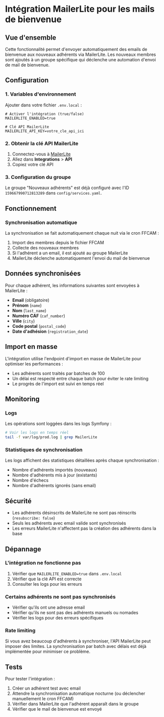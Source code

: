 # Intégration MailerLite pour les mails de bienvenue

## Vue d'ensemble

Cette fonctionnalité permet d'envoyer automatiquement des emails de bienvenue aux nouveaux adhérents via MailerLite. Les nouveaux membres sont ajoutés à un groupe spécifique qui déclenche une automation d'envoi de mail de bienvenue.

## Configuration

### 1. Variables d'environnement

Ajouter dans votre fichier `.env.local` :

```env
# Activer l'intégration (true/false)
MAILERLITE_ENABLED=true

# Clé API MailerLite
MAILERLITE_API_KEY=votre_cle_api_ici
```

### 2. Obtenir la clé API MailerLite

1. Connectez-vous à [MailerLite](https://dashboard.mailerlite.com)
2. Allez dans **Integrations** > **API**
3. Copiez votre clé API

### 3. Configuration du groupe

Le groupe "Nouveaux adhérents" est déjà configuré avec l'ID `159667990712813289` dans `config/services.yaml`.

## Fonctionnement

### Synchronisation automatique

La synchronisation se fait automatiquement chaque nuit via le cron FFCAM :
1. Import des membres depuis le fichier FFCAM
2. Collecte des nouveaux membres
3. Si l'adhérent a un email, il est ajouté au groupe MailerLite
4. MailerLite déclenche automatiquement l'envoi du mail de bienvenue

## Données synchronisées

Pour chaque adhérent, les informations suivantes sont envoyées à MailerLite :

- **Email** (obligatoire)
- **Prénom** (`name`)
- **Nom** (`last_name`)
- **Numéro CAF** (`caf_number`)
- **Ville** (`city`)
- **Code postal** (`postal_code`)
- **Date d'adhésion** (`registration_date`)

## Import en masse

L'intégration utilise l'endpoint d'import en masse de MailerLite pour optimiser les performances :
- Les adhérents sont traités par batches de 100
- Un délai est respecté entre chaque batch pour éviter le rate limiting
- Le progrès de l'import est suivi en temps réel

## Monitoring

### Logs

Les opérations sont loggées dans les logs Symfony :

```bash
# Voir les logs en temps réel
tail -f var/log/prod.log | grep MailerLite
```

### Statistiques de synchronisation

Les logs affichent des statistiques détaillées après chaque synchronisation :
- Nombre d'adhérents importés (nouveaux)
- Nombre d'adhérents mis à jour (existants)
- Nombre d'échecs
- Nombre d'adhérents ignorés (sans email)

## Sécurité

- Les adhérents désinscrits de MailerLite ne sont pas réinscrits (`resubscribe: false`)
- Seuls les adhérents avec email valide sont synchronisés
- Les erreurs MailerLite n'affectent pas la création des adhérents dans la base

## Dépannage

### L'intégration ne fonctionne pas

1. Vérifier que `MAILERLITE_ENABLED=true` dans `.env.local`
2. Vérifier que la clé API est correcte
3. Consulter les logs pour les erreurs

### Certains adhérents ne sont pas synchronisés

- Vérifier qu'ils ont une adresse email
- Vérifier qu'ils ne sont pas des adhérents manuels ou nomades
- Vérifier les logs pour des erreurs spécifiques

### Rate limiting

Si vous avez beaucoup d'adhérents à synchroniser, l'API MailerLite peut imposer des limites. La synchronisation par batch avec délais est déjà implémentée pour minimiser ce problème.

## Tests

Pour tester l'intégration :

1. Créer un adhérent test avec email
2. Attendre la synchronisation automatique nocturne (ou déclencher manuellement le cron FFCAM)
3. Vérifier dans MailerLite que l'adhérent apparaît dans le groupe
4. Vérifier que le mail de bienvenue est envoyé